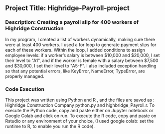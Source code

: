 ## Project Title: Highridge-Payroll-project
### Description: Creating a payroll slip for 400 workers of Highridge Construction
In my program, I created a list of workers dynamically, making sure there were at least 400 workers. I used a for loop to generate payment slips for each of these workers. Within the loop, I added conditions to assign employee levels: if a worker’s salary is between $10,000 and $20,000, I set their level to "A1", and if the worker is female with a salary between $7,500 and $30,000, I set their level to "A5-F". I also included exception handling so that any potential errors, like KeyError, NameError, TypeError, are properly managed.

### Code Execution
This project was written using Python and R , and the files are saved as : Highridge Construction Company python.py and highbridge_Payroll.r.
To execute the Python code, copy and paste either on Jupyter notebook or Google Colab and click on run.
To execute the R code, copy and paste on Rstudio or any environment of your choice, (I used google colab: set the runtime to R, to enable you run the R code).
